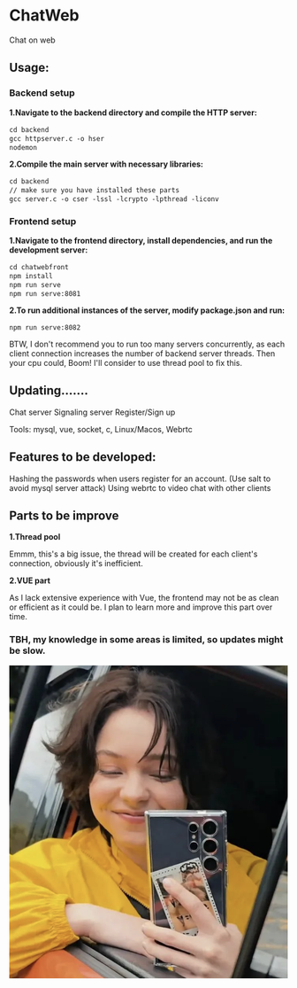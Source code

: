 # ChatWeb
Chat on web

## Usage:
### Backend setup
**1.Navigate to the backend directory and compile the HTTP server:**
```
cd backend
gcc httpserver.c -o hser
nodemon
```

**2.Compile the main server with necessary libraries:**
```
cd backend
// make sure you have installed these parts
gcc server.c -o cser -lssl -lcrypto -lpthread -liconv
```
### Frontend setup
**1.Navigate to the frontend directory, install dependencies, and run the development server:**
```
cd chatwebfront
npm install
npm run serve
npm run serve:8081
```
**2.To run additional instances of the server, modify package.json and run:**
```
npm run serve:8082
```
BTW, I don't recommend you to run too many servers concurrently, as each client connection increases the number of backend server threads. Then your cpu could, Boom! I'll consider to use thread pool to fix this.


## Updating.......
Chat server
Signaling server
Register/Sign up

Tools: mysql, vue, socket, c, Linux/Macos, Webrtc<br>

## Features to be developed:
Hashing the passwords when users register for an account. (Use salt to avoid mysql server attack)
Using webrtc to video chat with other clients

## Parts to be improve
**1.Thread pool** 

Emmm, this's a big issue, the thread will be created for each client's connection, obviously it's inefficient.

**2.VUE part** 

As I lack extensive experience with Vue, the frontend may not be as clean or efficient as it could be. I plan to learn more and improve this part over time.

### TBH, my knowledge in some areas is limited, so updates might be slow.

![Screenshot 2024-07-04 at 23.06.35](https://raw.githubusercontent.com/Hexlove2/images1/main/images/Screenshot%202024-07-04%20at%2023.06.35.png)